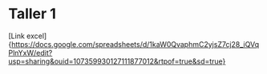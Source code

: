 # Taller 1

[Link excel]{https://docs.google.com/spreadsheets/d/1kaW0QvaphmC2yjsZ7cj28_iQVqPlnYxW/edit?usp=sharing&ouid=107359930127111877012&rtpof=true&sd=true}
